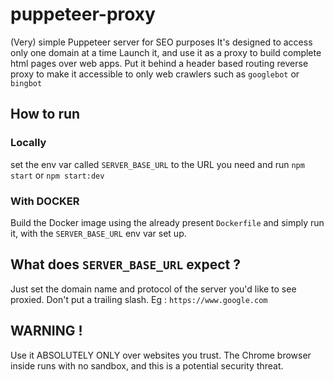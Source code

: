 # puppeteer-proxy
(Very) simple Puppeteer server for SEO purposes
It's designed to access only one domain at a time
Launch it, and use it as a proxy to build complete html pages over web apps.
Put it behind a header based routing reverse proxy to make it accessible to only web crawlers such as `googlebot` or `bingbot`

## How to run

### Locally
set the env var called `SERVER_BASE_URL` to the URL you need and run `npm start` or `npm start:dev`

### With DOCKER
Build the Docker image using the already present `Dockerfile` and simply run it, with the `SERVER_BASE_URL` env var set up.

## What does `SERVER_BASE_URL` expect ? 
Just set the domain name and protocol of the server you'd like to see proxied. Don't put a trailing slash. Eg : `https://www.google.com`

## WARNING !
Use it ABSOLUTELY ONLY over websites you trust. The Chrome browser inside runs with no sandbox, and this is a potential security threat.
